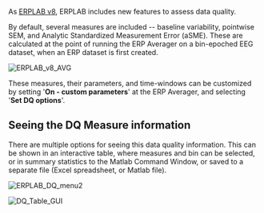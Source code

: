 As [ERPLAB v8](https://github.com/lucklab/erplab/releases), ERPLAB includes new features to assess data quality.

By default, several measures are included -- baseline variability, pointwise SEM, and Analytic Standardized Measurement Error (aSME). These are calculated at the point of running the ERP Averager on a bin-epoched EEG dataset, when an ERP dataset is first created.

![ERPLAB_v8_AVG](https://user-images.githubusercontent.com/5137405/77691462-2f581000-6f62-11ea-9a33-2c702bf606c8.png)

These measures, their parameters, and time-windows can be customized by setting '**On - custom parameters**' at the ERP Averager, and selecting '**Set DQ options**'.

## Seeing the DQ Measure information

There are multiple options for seeing this data quality information. This can be shown in an interactive table, where measures and bin can be selected, or in summary statistics to the Matlab Command Window, or saved to a separate file (Excel spreadsheet, or Matlab file).

![ERPLAB_DQ_menu2](https://user-images.githubusercontent.com/5137405/77691887-e8b6e580-6f62-11ea-9eb7-1ee73effe764.png)

![DQ_Table_GUI](https://user-images.githubusercontent.com/5137405/77692310-a17d2480-6f63-11ea-9279-60ade4bf42c8.png)

